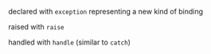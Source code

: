 declared with `exception` representing a new kind of binding

raised with `raise`

handled with `handle` (similar to `catch`)